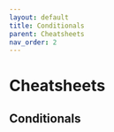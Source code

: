 ```yaml
---
layout: default
title: Conditionals
parent: Cheatsheets
nav_order: 2
---
```


# Cheatsheets

## Conditionals
